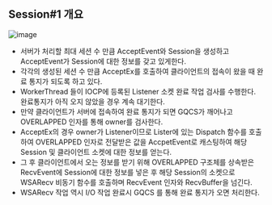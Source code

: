 ## Session#1 개요
![image](https://user-images.githubusercontent.com/68372094/163756375-c65efe66-1197-4662-a53e-9498a26e64e7.png)

* 서버가 처리할 최대 세션 수 만큼 AcceptEvent와 Session을 생성하고 AcceptEvent가 Session에 대한 정보를 갖고 있게한다.
* 각각의 생성된 세션 수 만큼 AcceptEx를 호출하여 클라이언트의 접속이 왔을 때 완료 통지가 되도록 하고 있다.
* WorkerThread 들이 IOCP에 등록된 Listener 소켓 완료 작업 검사를 수행한다. 완료통지가 아직 오지 않았을 경우 계속 대기한다.
* 만약 클라이언트가 서버에 접속하여 완료 통지가 되면  GQCS가 깨어나고 OVERLAPPED 인자를 통해 owner를 검사한다.
* AcceptEx의 경우 owner가 Listener이므로 Lister에 있는 Dispatch 함수를 호출하여 OVERLAPPED 인자로 전달받은 값을 AccpetEvent로 캐스팅하여 해당 Session 및 클라이언트 소켓에 대한 정보를 얻는다.
* 그 후 클라이언트에서 오는 정보를 받기 위해 OVERLAPPED 구조체를 상속받은 RecvEvent에 Session에 대한 정보를 넣은 후 해당 Session의 소켓으로 WSARecv 비동기 함수를 호출하며 RecvEvent 인자와 RecvBuffer을 넘긴다.
* WSARecv 작업 역시 I/O 작업 완료시 GQCS 를 통해 완료 통지가 오면 처리한다.

